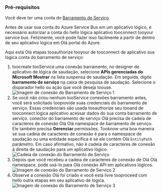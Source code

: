 ### <a name="prerequisites"></a>Pré-requisitos
Você deve ter uma conta do [Barramento de Serviço](https://azure.microsoft.com/services/service-bus/).  

Antes de usar sua conta do Azure Service Bus em um aplicativo lógico, é necessário autorizar a conta do hello lógica aplicativo tooconnect tooyour service bus. Felizmente, você pode fazer isso facilmente a partir de dentro de seu aplicativo lógica em Olá portal do Azure.  

Aqui está Olá etapas tooauthorize tooyour de tooconnect de aplicativo sua lógica conta do barramento de serviço:  

1. toocreate tooService uma conexão barramento, no designer de aplicativo de lógica de saudação, selecione **APIs gerenciadas do Microsoft Mostrar** na lista suspensa de saudação. Em seguida, digite **barramento de serviço** na caixa de pesquisa de saudação. Selecione o disparador hello ou ação que você deseja toouse.  
    ![Imagem de conexão do Barramento de Serviço 1](./media/connectors-create-api-servicebus/servicebus-1.png)  
2. Se você não criou nenhum tooService conexões barramento antes, você será solicitado tooprovide suas credenciais do barramento de serviço. Essas credenciais são usada tooauthorize seu tooand de tooconnect lógica aplicativo acessar dados do sua conta barramento de serviço. conector do barramento de serviço Olá precisa de cadeia de caracteres de conexão Olá Olá namespace de barramento de serviço. Ele também precisa **Gerenciar** permissões. Tooknow uma boa maneira se sua cadeia de caracteres de conexão é para o namespace de saudação ou uma entidade específica é se ele contém Olá `EntityPath` parâmetro. Em caso afirmativo, não é cadeia de caracteres de conexão à direita de saudação para um aplicativo lógico.  
    ![Cadeia de conexão do Barramento de Serviço](./media/connectors-create-api-servicebus/connectionstring.png)
3. Depois que você recebeu a cadeia de caracteres de conexão de Olá Olá namespace, pode usá-lo para Olá conexão API em aplicativos lógicos.  
    ![Imagem de conexão do Barramento de Serviço 2](./media/connectors-create-api-servicebus/servicebus-2.png)  
4. Observe a conexão Olá foi criado e você está livre tooproceed com hello outra etapas em seu aplicativo de lógica.  
    ![Imagem de conexão do Barramento de Serviço 3](./media/connectors-create-api-servicebus/servicebus-3.png)   


